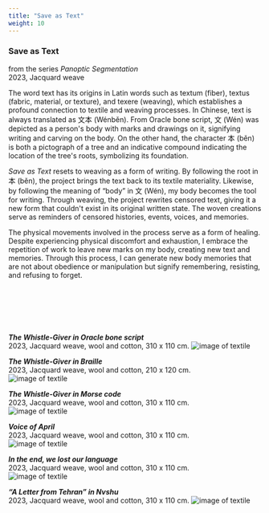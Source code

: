 ```yaml
---
title: "Save as Text"
weight: 10
---
```


### **Save as Text**
from the series *Panoptic Segmentation*     
2023, Jacquard weave      


The word text has its origins in Latin words such as textum (fiber), textus (fabric, material, or texture), and texere (weaving), which establishes a profound connection to textile and weaving processes. In Chinese, text is always translated as 文本 (Wénběn). From Oracle bone script, 文 (Wén) was depicted as a person's body with marks and drawings on it, signifying writing and carving on the body. On the other hand, the character 本 (běn) is both a pictograph of a tree and an indicative compound indicating the location of the tree's roots, symbolizing its foundation.

*Save as Text* resets to weaving as a form of writing. By following the root in 本 (běn), the project brings the text back to its textile materiality. Likewise, by following the meaning of “body” in 文 (Wén), my body becomes the tool for writing. Through weaving, the project rewrites censored text, giving it a new form that couldn't exist in its original written state. The woven creations serve as reminders of censored histories, events, voices, and memories.

The physical movements involved in the process serve as a form of healing. Despite experiencing physical discomfort and exhaustion, I embrace the repetition of work to leave new marks on my body, creating new text and memories. Through this process, I can generate new body memories that are not about obedience or manipulation but signify remembering, resisting, and refusing to forget.  

<p>&nbsp;


</p>
<p>&nbsp;</p>
<p>&nbsp;</p>



***The Whistle-Giver in Oracle bone script***     
2023, Jacquard weave, wool and cotton, 310 x 110 cm. 
![image of textile](/images/QWERTY/T/textiles3.jpg)  
 
***The Whistle-Giver in Braille***   
2023, Jacquard weave, wool and cotton, 210 x 120 cm.  
![image of textile](/images/QWERTY/T/textiles4.jpg) 
  
***The Whistle-Giver in Morse code***     
2023, Jacquard weave, wool and cotton, 310 x 110 cm.  
![image of textile](/images/QWERTY/T/textiles5.jpg)  

***Voice of April***      
2023, Jacquard weave, wool and cotton, 310 x 110 cm.   
![image of textile](/images/QWERTY/T/textiles6.jpg)  
 
***In the end, we lost our language***       
2023, Jacquard weave, wool and cotton, 310 x 110 cm.  
![image of textile](/images/QWERTY/T/textiles7.jpg)  
  
***“A Letter from Tehran” in Nvshu***         
2023, Jacquard weave, wool and cotton, 310 x 110 cm. 
![image of textile](/images/QWERTY/T/textiles8.jpg)  

  
